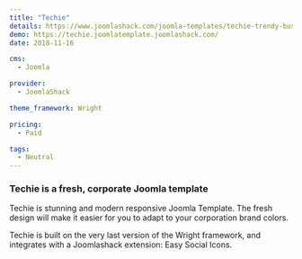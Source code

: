 ```yaml
---
title: "Techie"
details: https://www.joomlashack.com/joomla-templates/techie-trendy-business
demo: https://techie.joomlatemplate.joomlashack.com/
date: 2018-11-16

cms: 
  - Joomla

provider:
  - JoomlaShack

theme_framework: Wright

pricing:
  - Paid

tags:
  - Neutral
---
```


### Techie is a fresh, corporate Joomla template

Techie is stunning and modern responsive Joomla Template. The fresh design will make it easier for you to adapt to your corporation brand colors.

Techie is built on the very last version of the Wright framework, and integrates with a Joomlashack extension: Easy Social Icons.